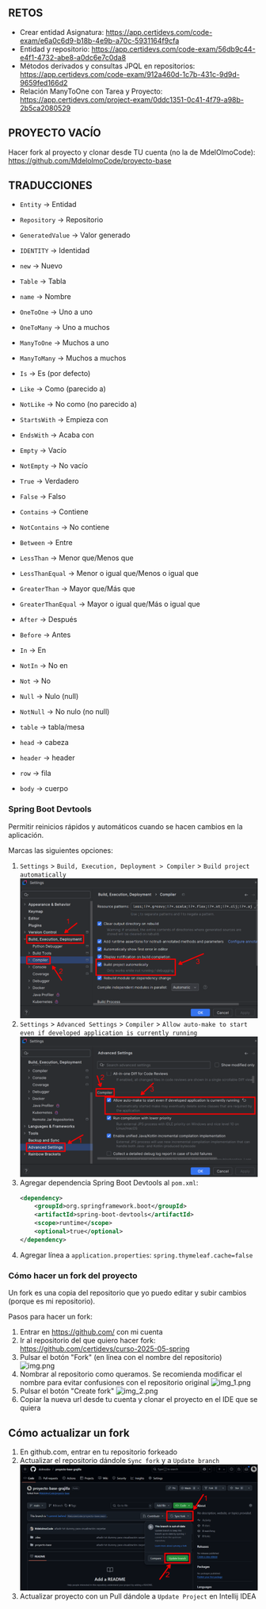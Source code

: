 ## RETOS

- Crear entidad Asignatura: https://app.certidevs.com/code-exam/e6a0c6d9-b18b-4e9b-a70c-5931164f9cfa
- Entidad y repositorio: https://app.certidevs.com/code-exam/56db9c44-e4f1-4732-abe8-a0dc6e7c0da8
- Métodos derivados y consultas JPQL en repositorios: https://app.certidevs.com/code-exam/912a460d-1c7b-431c-9d9d-9659fed166d2
- Relación ManyToOne con Tarea y Proyecto: https://app.certidevs.com/project-exam/0ddc1351-0c41-4f79-a98b-2b5ca2080529

## PROYECTO VACÍO
Hacer fork al proyecto y clonar desde TU cuenta (no la de MdelOlmoCode): https://github.com/MdelolmoCode/proyecto-base


## TRADUCCIONES

- `Entity` -> Entidad
- `Repository` -> Repositorio
- `GeneratedValue` -> Valor generado
- `IDENTITY` -> Identidad

- `new` -> Nuevo

- `Table` -> Tabla
- `name` -> Nombre

- `OneToOne` -> Uno a uno
- `OneToMany` -> Uno a muchos
- `ManyToOne` -> Muchos a uno
- `ManyToMany` -> Muchos a muchos

- `Is` -> Es (por defecto)
- `Like` -> Como (parecido a)
- `NotLike` -> No como (no parecido a)
- `StartsWith` -> Empieza con
- `EndsWith` -> Acaba con
- `Empty` -> Vacío
- `NotEmpty` -> No vacío
- `True` -> Verdadero
- `False` -> Falso
- `Contains` -> Contiene
- `NotContains` -> No contiene
- `Between` -> Entre
- `LessThan` -> Menor que/Menos que
- `LessThanEqual` -> Menor o igual que/Menos o igual que
- `GreaterThan` -> Mayor que/Más que
- `GreaterThanEqual` -> Mayor o igual que/Más o igual que
- `After` -> Después
- `Before` -> Antes
- `In` -> En
- `NotIn` -> No en
- `Not` -> No
- `Null` -> Nulo (null)
- `NotNull` -> No nulo (no null)

- `table` -> tabla/mesa
- `head` -> cabeza
- `header` -> header
- `row` -> fila
- `body` -> cuerpo


### Spring Boot Devtools
Permitir reinicios rápidos y automáticos cuando se hacen cambios en la aplicación.

Marcas las siguientes opciones:

1. `Settings` > `Build, Execution, Deployment > Compiler` > `Build project automatically`
    ![img_3.png](img_3.png)
2. `Settings` > `Advanced Settings` > `Compiler` > `Allow auto-make to start even if developed application is currently running`
    ![img_4.png](img_4.png)
3. Agregar dependencia Spring Boot Devtools al `pom.xml`:
    ```xml
    <dependency>
        <groupId>org.springframework.boot</groupId>
        <artifactId>spring-boot-devtools</artifactId>
        <scope>runtime</scope>
        <optional>true</optional>
    </dependency>
    ```
4. Agregar línea a `application.properties`:
  `spring.thymeleaf.cache=false`


### Cómo hacer un fork del proyecto

Un fork es una copia del repositorio que yo puedo editar y subir cambios (porque es mi repositorio).

Pasos para hacer un fork:

1. Entrar en https://github.com/ con mi cuenta
2. Ir al repositorio del que quiero hacer fork: https://github.com/certidevs/curso-2025-05-spring
3. Pulsar el botón "Fork" (en línea con el nombre del repositorio)
![img.png](img.png)
4. Nombrar al repositorio como queramos. Se recomienda modificar el nombre para evitar confusiones con el repositorio original
![img_1.png](img_1.png)
5. Pulsar el botón "Create fork"
![img_2.png](img_2.png)
6. Copiar la nueva url desde tu cuenta y clonar el proyecto en el IDE que se quiera


## Cómo actualizar un fork

1. En github.com, entrar en tu repositorio forkeado
2. Actualizar el repositorio dándole `Sync fork` y a `Update branch`
![img_5.png](img_5.png)
3. Actualizar proyecto con un Pull dándole a `Update Project` en Intellij IDEA